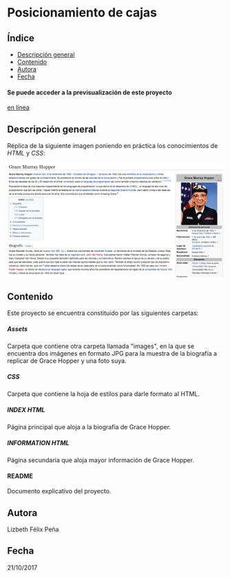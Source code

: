 Posicionamiento de cajas
=============
Índice
------
* [Descripción general](#cabecera1)
* [Contenido](#cabecera2)
* [Autora](#cabecera3)
* [Fecha](#cabecera4)

#### Se puede acceder a la previsualización de este proyecto
[en línea](https://lizbethfp.github.io/grace-hopper/)

Descripción general
-------------------
Réplica de la siguiente imagen poniendo en práctica los conocimientos de *HTML* y *CSS*:

![Biografía Grace Hopper](assets/images/grace-hopper-bio.jpg)

Contenido
---------
Este proyecto se encuentra constituido por las siguientes carpetas:

##### Assets
Carpeta que contiene otra carpeta llamada "images", en la que se encuentra dos imágenes en formato JPG para la muestra de la biografía a replicar de Grace Hopper y una foto suya.

##### CSS
Carpeta que contiene la hoja de estilos para darle formato al HTML.

##### INDEX HTML
Página principal que aloja a la biografía de Grace Hopper.

##### INFORMATION HTML
Página secundaria que aloja mayor información de Grace Hopper.

#### README
Documento explicativo del proyecto.

Autora
------
Lizbeth Félix Peña

Fecha
-----
21/10/2017

